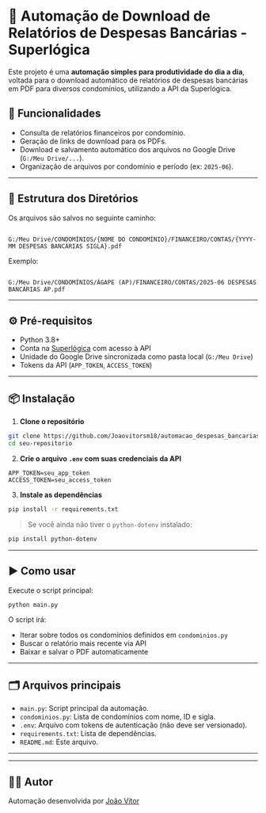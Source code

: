 # 🧾 Automação de Download de Relatórios de Despesas Bancárias - Superlógica

Este projeto é uma **automação simples para produtividade do dia a dia**, voltada para o download automático de relatórios de despesas bancárias em PDF para diversos condomínios, utilizando a API da Superlógica.

## 🚀 Funcionalidades

- Consulta de relatórios financeiros por condomínio.
- Geração de links de download para os PDFs.
- Download e salvamento automático dos arquivos no Google Drive (`G:/Meu Drive/...`).
- Organização de arquivos por condomínio e período (ex: `2025-06`).

---

## 📁 Estrutura dos Diretórios

Os arquivos são salvos no seguinte caminho:

```

G:/Meu Drive/CONDOMÍNIOS/{NOME DO CONDOMÍNIO}/FINANCEIRO/CONTAS/{YYYY-MM DESPESAS BANCÁRIAS SIGLA}.pdf

```

Exemplo:

```

G:/Meu Drive/CONDOMÍNIOS/ÁGAPE (AP)/FINANCEIRO/CONTAS/2025-06 DESPESAS BANCÁRIAS AP.pdf

````

---

## ⚙️ Pré-requisitos

- Python 3.8+
- Conta na [Superlógica](https://developers.superlogica.com.br/) com acesso à API
- Unidade do Google Drive sincronizada como pasta local (`G:/Meu Drive`)
- Tokens da API (`APP_TOKEN`, `ACCESS_TOKEN`)

---

## 📦 Instalação

1. **Clone o repositório**

```bash
git clone https://github.com/Joaovitorsm18/automacao_despesas_bancarias.git
cd seu-repositorio
````

2. **Crie o arquivo `.env` com suas credenciais da API**

```env
APP_TOKEN=seu_app_token
ACCESS_TOKEN=seu_access_token
```

3. **Instale as dependências**

```bash
pip install -r requirements.txt
```

> Se você ainda não tiver o `python-dotenv` instalado:

```bash
pip install python-dotenv
```

---

## ▶️ Como usar

Execute o script principal:

```bash
python main.py
```

O script irá:

* Iterar sobre todos os condomínios definidos em `condominios.py`
* Buscar o relatório mais recente via API
* Baixar e salvar o PDF automaticamente

---

## 🗂 Arquivos principais

* `main.py`: Script principal da automação.
* `condominios.py`: Lista de condomínios com nome, ID e sigla.
* `.env`: Arquivo com tokens de autenticação (não deve ser versionado).
* `requirements.txt`: Lista de dependências.
* `README.md`: Este arquivo.

---


---

## 🧑‍💻 Autor

Automação desenvolvida por [João Vítor](https://github.com/Joaovitorsm18)
